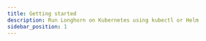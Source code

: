 ```yaml
---
title: Getting started
description: Run Longhorn on Kubernetes using kubectl or Helm
sidebar_position: 1
---
```


<head>
  <link rel="canonical" href="https://main--longhornio-docusaurus.netlify.app/index"/>
</head>
